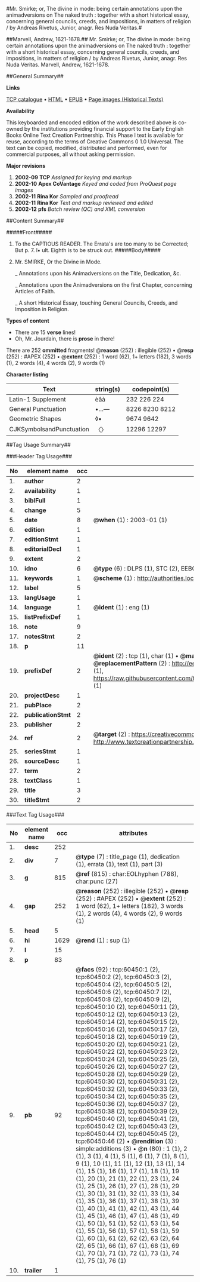 #Mr. Smirke; or, The divine in mode: being certain annotations upon the animadversions on The naked truth : together with a short historical essay, concerning general councils, creeds, and impositions, in matters of religion / by Andreas Rivetus, Junior, anagr. Res Nuda Veritas.#

##Marvell, Andrew, 1621-1678.##
Mr. Smirke; or, The divine in mode: being certain annotations upon the animadversions on The naked truth : together with a short historical essay, concerning general councils, creeds, and impositions, in matters of religion / by Andreas Rivetus, Junior, anagr. Res Nuda Veritas.
Marvell, Andrew, 1621-1678.

##General Summary##

**Links**

[TCP catalogue](http://www.ota.ox.ac.uk/tcp/)  • 
[HTML](http://tei.it.ox.ac.uk/tcp/Texts-HTML/free/A52/A52134.html)  • 
[EPUB](http://tei.it.ox.ac.uk/tcp/Texts-EPUB/free/A52/A52134.epub) • 
[Page images (Historical Texts)](https://data.historicaltexts.jisc.ac.uk/view?pubId=eebo-12367601e&pageId=eebo-12367601e-60450-1)

**Availability**

This keyboarded and encoded edition of the
	       work described above is co-owned by the institutions
	       providing financial support to the Early English Books
	       Online Text Creation Partnership. This Phase I text is
	       available for reuse, according to the terms of Creative
	       Commons 0 1.0 Universal. The text can be copied,
	       modified, distributed and performed, even for
	       commercial purposes, all without asking permission.

**Major revisions**

1. __2002-09__ __TCP__ *Assigned for keying and markup*
1. __2002-10__ __Apex CoVantage__ *Keyed and coded from ProQuest page images*
1. __2002-11__ __Rina Kor__ *Sampled and proofread*
1. __2002-11__ __Rina Kor__ *Text and markup reviewed and edited*
1. __2002-12__ __pfs__ *Batch review (QC) and XML conversion*

##Content Summary##

#####Front#####

1. To the CAPTIOUS READER.
The Errata's are too many to be Corrected; But p. 7. l▪ ult. Eighth is to be struck out.
#####Body#####

1. Mr. SMIRKE, Or the Divine in Mode.

    _ Annotations upon his Animadversions on the Title, Dedication, &c.

    _ Annotations upon the Animadversions on the first Chapter, concerning Articles of Faith.

    _ A short Historical Essay, touching General Councils, Creeds, and Imposition in Religion.

**Types of content**

  * There are 15 **verse** lines!
  * Oh, Mr. Jourdain, there is **prose** in there!

There are 252 **ommitted** fragments! 
 @__reason__ (252) : illegible (252)  •  @__resp__ (252) : #APEX (252)  •  @__extent__ (252) : 1 word (62), 1+ letters (182), 3 words (1), 2 words (4), 4 words (2), 9 words (1)

**Character listing**


|Text|string(s)|codepoint(s)|
|---|---|---|
|Latin-1 Supplement|èâà|232 226 224|
|General Punctuation|•…—|8226 8230 8212|
|Geometric Shapes|◊▪|9674 9642|
|CJKSymbolsandPunctuation|〈〉|12296 12297|

##Tag Usage Summary##

###Header Tag Usage###

|No|element name|occ|attributes|
|---|---|---|---|
|1.|__author__|2||
|2.|__availability__|1||
|3.|__biblFull__|1||
|4.|__change__|5||
|5.|__date__|8| @__when__ (1) : 2003-01 (1)|
|6.|__edition__|1||
|7.|__editionStmt__|1||
|8.|__editorialDecl__|1||
|9.|__extent__|2||
|10.|__idno__|6| @__type__ (6) : DLPS (1), STC (2), EEBO-CITATION (1), OCLC (1), VID (1)|
|11.|__keywords__|1| @__scheme__ (1) : http://authorities.loc.gov/ (1)|
|12.|__label__|5||
|13.|__langUsage__|1||
|14.|__language__|1| @__ident__ (1) : eng (1)|
|15.|__listPrefixDef__|1||
|16.|__note__|9||
|17.|__notesStmt__|2||
|18.|__p__|11||
|19.|__prefixDef__|2| @__ident__ (2) : tcp (1), char (1)  •  @__matchPattern__ (2) : ([0-9\-]+):([0-9IVX]+) (1), (.+) (1)  •  @__replacementPattern__ (2) : http://eebo.chadwyck.com/downloadtiff?vid=$1&page=$2 (1), https://raw.githubusercontent.com/textcreationpartnership/Texts/master/tcpchars.xml#$1 (1)|
|20.|__projectDesc__|1||
|21.|__pubPlace__|2||
|22.|__publicationStmt__|2||
|23.|__publisher__|2||
|24.|__ref__|2| @__target__ (2) : https://creativecommons.org/publicdomain/zero/1.0/ (1), http://www.textcreationpartnership.org/docs/. (1)|
|25.|__seriesStmt__|1||
|26.|__sourceDesc__|1||
|27.|__term__|2||
|28.|__textClass__|1||
|29.|__title__|3||
|30.|__titleStmt__|2||


###Text Tag Usage###

|No|element name|occ|attributes|
|---|---|---|---|
|1.|__desc__|252||
|2.|__div__|7| @__type__ (7) : title_page (1), dedication (1), errata (1), text (1), part (3)|
|3.|__g__|815| @__ref__ (815) : char:EOLhyphen (788), char:punc (27)|
|4.|__gap__|252| @__reason__ (252) : illegible (252)  •  @__resp__ (252) : #APEX (252)  •  @__extent__ (252) : 1 word (62), 1+ letters (182), 3 words (1), 2 words (4), 4 words (2), 9 words (1)|
|5.|__head__|5||
|6.|__hi__|1629| @__rend__ (1) : sup (1)|
|7.|__l__|15||
|8.|__p__|83||
|9.|__pb__|92| @__facs__ (92) : tcp:60450:1 (2), tcp:60450:2 (2), tcp:60450:3 (2), tcp:60450:4 (2), tcp:60450:5 (2), tcp:60450:6 (2), tcp:60450:7 (2), tcp:60450:8 (2), tcp:60450:9 (2), tcp:60450:10 (2), tcp:60450:11 (2), tcp:60450:12 (2), tcp:60450:13 (2), tcp:60450:14 (2), tcp:60450:15 (2), tcp:60450:16 (2), tcp:60450:17 (2), tcp:60450:18 (2), tcp:60450:19 (2), tcp:60450:20 (2), tcp:60450:21 (2), tcp:60450:22 (2), tcp:60450:23 (2), tcp:60450:24 (2), tcp:60450:25 (2), tcp:60450:26 (2), tcp:60450:27 (2), tcp:60450:28 (2), tcp:60450:29 (2), tcp:60450:30 (2), tcp:60450:31 (2), tcp:60450:32 (2), tcp:60450:33 (2), tcp:60450:34 (2), tcp:60450:35 (2), tcp:60450:36 (2), tcp:60450:37 (2), tcp:60450:38 (2), tcp:60450:39 (2), tcp:60450:40 (2), tcp:60450:41 (2), tcp:60450:42 (2), tcp:60450:43 (2), tcp:60450:44 (2), tcp:60450:45 (2), tcp:60450:46 (2)  •  @__rendition__ (3) : simple:additions (3)  •  @__n__ (80) : 1 (1), 2 (1), 3 (1), 4 (1), 5 (1), 6 (1), 7 (1), 8 (1), 9 (1), 10 (1), 11 (1), 12 (1), 13 (1), 14 (1), 15 (1), 16 (1), 17 (1), 18 (1), 19 (1), 20 (1), 21 (1), 22 (1), 23 (1), 24 (1), 25 (1), 26 (1), 27 (1), 28 (1), 29 (1), 30 (1), 31 (1), 32 (1), 33 (1), 34 (1), 35 (1), 36 (1), 37 (1), 38 (1), 39 (1), 40 (1), 41 (1), 42 (1), 43 (1), 44 (1), 45 (1), 46 (1), 47 (1), 48 (1), 49 (1), 50 (1), 51 (1), 52 (1), 53 (1), 54 (1), 55 (1), 56 (1), 57 (1), 58 (1), 59 (1), 60 (1), 61 (2), 62 (2), 63 (2), 64 (2), 65 (1), 66 (1), 67 (1), 68 (1), 69 (1), 70 (1), 71 (1), 72 (1), 73 (1), 74 (1), 75 (1), 76 (1)|
|10.|__trailer__|1||
